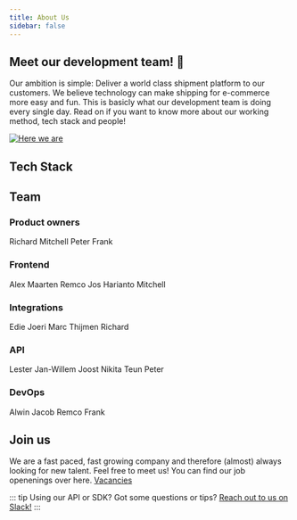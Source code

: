 ```yaml
---
title: About Us
sidebar: false
---
```




## Meet our development team! :tada: 


Our ambition is simple: Deliver a world class shipment platform to our customers. We believe technology can make shipping for e-commerce more easy and fun. This is basicly what our development team is doing every single day. Read on if you want to know more about our working method, tech stack and people!

[![Here we are](https://i.insider.com/53ad81c8eab8eadb134f8cb8?width=400)](https://www.youtube.com/watch?v=Mayz5q9yyNI)


## Tech Stack
<Stack class="lg:grid-cols-5 md:grid-cols-4 grid-cols-3">
  <MPImg src="/techstack/php.svg" alt="php logo" />
  <MPImg src="/techstack/AWS.svg" alt="AWS logo" />
  <MPImg src="/techstack/TS.svg" alt="typescript logo" />
  <MPImg src="/techstack/JS.svg" alt="javascript logo" />
   <MPImg src="/techstack/vue.svg" alt="Vue logo" />
</Stack>




## Team

### Product owners
Richard<TeamMember normal="https://www.myparcel.nl/app/uploads/2019/10/myparcel-development-team-richard-2.jpg" funny="https://www.myparcel.nl/app/uploads/2019/10/myparcel-development-team-richard-1.jpg" />
Mitchell<TeamMember normal="https://www.myparcel.nl/app/uploads/2020/11/mtichell-bokhove-normal.jpg" funny="https://www.myparcel.nl/app/uploads/2020/11/mtichell-bokhove-fun.jpg" />
Peter<TeamMember normal="https://www.myparcel.nl/app/uploads/2019/10/myparcel-development-team-peter-2.jpg" funny="https://www.myparcel.nl/app/uploads/2019/10/myparcel-development-team-peter-1.jpg" />
Frank<TeamMember normal="https://www.myparcel.nl/app/uploads/2019/10/myparcel-development-team-frank-2.jpg" funny="https://www.myparcel.nl/app/uploads/2019/10/myparcel-development-team-frank-1.jpg" />

### Frontend
Alex<TeamMember normal="https://www.myparcel.nl/app/uploads/2019/10/myparcel-development-team-alex-2.jpg" funny="https://www.myparcel.nl/app/uploads/2019/10/myparcel-development-team-alex-1.jpg" />
Maarten<TeamMember normal="https://www.myparcel.nl/app/uploads/maarten-knijnenberg-normal.jpg" funny="https://www.myparcel.nl/app/uploads/maarten-knijnenberg-fun.jpg" />
Remco<TeamMember normal="https://www.myparcel.nl/app/uploads/remco-horters-normal.jpg" funny="https://www.myparcel.nl/app/uploads/remco-horters-fun.jpg" />
Jos<TeamMember normal="https://www.myparcel.nl/app/uploads/2019/10/myparcel-development-team-jos-2.jpg" funny="https://www.myparcel.nl/app/uploads/2019/10/myparcel-development-team-jos-1.jpg" />
Harianto<TeamMember normal="https://upload.wikimedia.org/wikipedia/en/7/77/EricCartman.png" funny="https://upload.wikimedia.org/wikipedia/en/7/77/EricCartman.png" />
Mitchell<TeamMember normal="https://www.myparcel.nl/app/uploads/2020/11/mtichell-bokhove-normal.jpg" funny="https://www.myparcel.nl/app/uploads/2020/11/mtichell-bokhove-fun.jpg" />

### Integrations
Edie<TeamMember normal="https://www.myparcel.nl/app/uploads/2019/10/myparcel-development-team-edie-2.jpg" funny="https://www.myparcel.nl/app/uploads/2019/10/myparcel-development-team-edie-1.jpg" />
Joeri<TeamMember normal="https://www.myparcel.nl/app/uploads/joeri-van-veen-normal.jpg" funny="https://www.myparcel.nl/app/uploads/joeri-van-veen-fun.jpg" />
Marc<TeamMember normal="https://upload.wikimedia.org/wikipedia/en/7/77/EricCartman.png" funny="https://upload.wikimedia.org/wikipedia/en/7/77/EricCartman.png" />
Thijmen<TeamMember normal="https://upload.wikimedia.org/wikipedia/en/7/77/EricCartman.png" funny="https://upload.wikimedia.org/wikipedia/en/7/77/EricCartman.png" />
Richard<TeamMember normal="https://www.myparcel.nl/app/uploads/2019/10/myparcel-development-team-richard-2.jpg" funny="https://www.myparcel.nl/app/uploads/2019/10/myparcel-development-team-richard-1.jpg" />

### API
Lester<TeamMember normal="https://www.myparcel.nl/app/uploads/2019/10/myparcel-development-team-lester-2.jpg" funny="https://www.myparcel.nl/app/uploads/2019/10/myparcel-development-team-lester-1.jpg" />
Jan-Willem<TeamMember normal="https://www.myparcel.nl/app/uploads/2019/10/myparcel-development-team-jan-willem-2.jpg" funny="https://www.myparcel.nl/app/uploads/2019/10/myparcel-development-team-jan-willem-1.jpg" />
Joost<TeamMember normal="https://www.myparcel.nl/app/uploads/2020/11/joost-florijn-normal.jpg" funny="https://www.myparcel.nl/app/uploads/2020/11/joost-florijn-fun.jpg" />
Nikita<TeamMember normal="https://www.myparcel.nl/app/uploads/nikita-verhoeven-normal.jpg" funny="https://www.myparcel.nl/app/uploads/nikita-verhoeven-fun.jpg" />
Teun<TeamMember normal="https://upload.wikimedia.org/wikipedia/en/7/77/EricCartman.png" funny="https://upload.wikimedia.org/wikipedia/en/7/77/EricCartman.png" />
Peter<TeamMember normal="https://www.myparcel.nl/app/uploads/2019/10/myparcel-development-team-peter-2.jpg" funny="https://www.myparcel.nl/app/uploads/2019/10/myparcel-development-team-peter-1.jpg" />
### DevOps
Alwin<TeamMember normal="https://www.myparcel.nl/app/uploads/2019/10/myparcel-development-team-alwin-2.jpg" funny="https://www.myparcel.nl/app/uploads/2019/10/myparcel-development-team-alwin-1.jpg" />
Jacob<TeamMember normal="https://www.myparcel.nl/app/uploads/2019/10/myparcel-development-team-jacob-2.jpg" funny="https://www.myparcel.nl/app/uploads/2019/10/myparcel-development-team-jacob-1.jpg" />
Remco<TeamMember normal="https://upload.wikimedia.org/wikipedia/en/7/77/EricCartman.png" funny="https://upload.wikimedia.org/wikipedia/en/7/77/EricCartman.png" />
Frank<TeamMember normal="https://www.myparcel.nl/app/uploads/2019/10/myparcel-development-team-frank-2.jpg" funny="https://www.myparcel.nl/app/uploads/2019/10/myparcel-development-team-frank-1.jpg" />

## Join us
We are a fast paced, fast growing company and therefore (almost) always looking for new talent. Feel free to meet us! You can find our job openenings over here. [Vacancies](https://www.myparcel.nl/vacature/development/)



::: tip
Using our API or SDK? Got some questions or tips? [Reach out to us on Slack!](https://join.slack.com/t/myparcel-dev/shared_invite/enQtNDkyNTg3NzA1MjM4LWQ5MWE5MTQ3MDg4YjU5NzdjYjk0OTY1ZDJiYjU5YzJjNzk3Yzk3NGY0OWFkZDU4MDYwZDEyZDlhZTgzOWM1MjI)
:::
